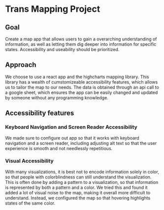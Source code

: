 # Trans Mapping Project

## Goal

Create a map app that allows users to gain a overarching understanding of information, as well as letting them dig deeper into information for specific states. Accessibility and useability should be prioritized.

## Approach

We choose to use a react app and the highcharts mapping library. This library has a wealth of cumstomizeable accessibility features, which allows us to tailor the map to our needs. The data is obtained through an api call to a google sheet, which ensures the app can be easily changed and updated by someone without any programming knowledge.

## Accessibility features

### Keyboard Navigation and Screen Reader Accessibility

We made sure to configure out app so that it works with keyboard navigation and a screen reader, including adjusting alt text so that the user experience is smooth and not needlessly repetitious.

### Visual Accessibility

With many visualizations, it is best not to encode information solely in color, so that people with colorblindness can still understand the visualization. This is often done by adding a pattern to a visualization, so that information is represented by both a pattern and a color. We tried this and found it added a lot of visual noise to the map, making it overall more difficult to understand. Instead, we configured the map so that hovering highlights states of the same color.
